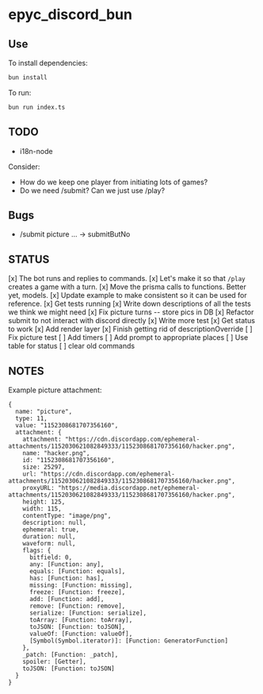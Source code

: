 # epyc_discord_bun

## Use

To install dependencies:

```bash
bun install
```

To run:

```bash
bun run index.ts
```

## TODO

* i18n-node

Consider:

* How do we keep one player from initiating lots of games?
* Do we need /submit? Can we just use /play?

## Bugs

* /submit picture ... -> submitButNo


## STATUS

[x] The bot runs and replies to commands.
[x] Let's make it so that `/play` creates a game with a turn.
[x] Move the prisma calls to functions. Better yet, models.
[x] Update example to make consistent so it can be used for reference.
[x] Get tests running
[x] Write down descriptions of all the tests we think we might need
[x] Fix picture turns -- store pics in DB
[x] Refactor submit to not interact with discord directly
[x] Write more test
[x] Get status to work
[x] Add render layer
[x] Finish getting rid of descriptionOverride
[ ] Fix picture test
[ ] Add timers
[ ] Add prompt to appropriate places
[ ] Use table for status
[ ] clear old commands
 

## NOTES

Example picture attachment:
```
{
  name: "picture",
  type: 11,
  value: "1152308681707356160",
  attachment: {
    attachment: "https://cdn.discordapp.com/ephemeral-attachments/1152030621082849333/1152308681707356160/hacker.png",
    name: "hacker.png",
    id: "1152308681707356160",
    size: 25297,
    url: "https://cdn.discordapp.com/ephemeral-attachments/1152030621082849333/1152308681707356160/hacker.png",
    proxyURL: "https://media.discordapp.net/ephemeral-attachments/1152030621082849333/1152308681707356160/hacker.png",
    height: 125,
    width: 115,
    contentType: "image/png",
    description: null,
    ephemeral: true,
    duration: null,
    waveform: null,
    flags: {
      bitfield: 0,
      any: [Function: any],
      equals: [Function: equals],
      has: [Function: has],
      missing: [Function: missing],
      freeze: [Function: freeze],
      add: [Function: add],
      remove: [Function: remove],
      serialize: [Function: serialize],
      toArray: [Function: toArray],
      toJSON: [Function: toJSON],
      valueOf: [Function: valueOf],
      [Symbol(Symbol.iterator)]: [Function: GeneratorFunction]
    },
    _patch: [Function: _patch],
    spoiler: [Getter],
    toJSON: [Function: toJSON]
  }
}
```